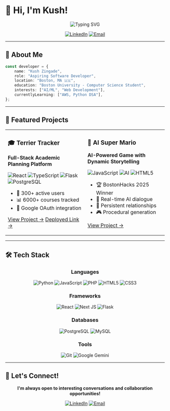 # 👋 Hi, I'm Kush!

<div align="center">
  <img src="https://readme-typing-svg.herokuapp.com?font=Fira+Code&size=32&duration=3000&pause=1000&color=A855F7&center=true&vCenter=true&width=600&lines=Computer+Science+Student;Software+Engineer;Building+Cool+Stuff" alt="Typing SVG" />
</div>

<div align="center">
  
  [![LinkedIn](https://img.shields.io/badge/LinkedIn-%230077B5.svg?style=for-the-badge&logo=linkedin&logoColor=white)](https://linkedin.com/in/kush-zingade)
  [![Email](https://img.shields.io/badge/Email-D14836?style=for-the-badge&logo=gmail&logoColor=white)](mailto:kush.zingade@gmail.com)
  
</div>

---

## 🚀 About Me

```typescript
const developer = {
    name: "Kush Zingade",
    role: "Aspiring Software Developer",
    location: "Boston, MA 🇺🇸",
    education: "Boston University - Computer Science Student",
    interests: ["AI/ML", "Web Development"],
    currentlyLearning: ["AWS, Python DSA"],
};
```

---

## 💼 Featured Projects

<table>
<tr>
<td width="50%">

### 🎓 Terrier Tracker
**Full-Stack Academic Planning Platform**

![React](https://img.shields.io/badge/react-%2320232a.svg?style=flat&logo=react&logoColor=%2361DAFB)
![TypeScript](https://img.shields.io/badge/typescript-%23007ACC.svg?style=flat&logo=typescript&logoColor=white)
![Flask](https://img.shields.io/badge/flask-%23000.svg?style=flat&logo=flask&logoColor=white)
![PostgreSQL](https://img.shields.io/badge/postgresql-%23316192.svg?style=flat&logo=postgresql&logoColor=white)

- 🎯 300+ active users
- 📊 6000+ courses tracked
- 🔐 Google OAuth integration

[View Project →](https://github.com/ugathedev/terrier-tracker)
[Deployed Link →](https://terriertracker.vercel.app)

</td>
<td width="50%">

### 🍄 AI Super Mario
**AI-Powered Game with Dynamic Storytelling**

![JavaScript](https://img.shields.io/badge/javascript-%23323330.svg?style=flat&logo=javascript&logoColor=%23F7DF1E)
![AI](https://img.shields.io/badge/Gemini_AI-%234285F4.svg?style=flat&logo=google&logoColor=white)
![HTML5](https://img.shields.io/badge/html5-%23E34F26.svg?style=flat&logo=html5&logoColor=white)

- 🏆 BostonHacks 2025 Winner
- 🤖 Real-time AI dialogue
- 💾 Persistent relationships
- 🎮 Procedural generation

[View Project →](https://github.com/ugathedev/dynamicmariobros)

</td>
</tr>
</table>

---
## 🛠️ Tech Stack

<div align="center">

### Languages
![Python](https://img.shields.io/badge/python-3670A0?style=for-the-badge&logo=python&logoColor=ffdd54)
![JavaScript](https://img.shields.io/badge/javascript-%23323330.svg?style=for-the-badge&logo=javascript&logoColor=%23F7DF1E)
![PHP](https://img.shields.io/badge/php-%23777BB4.svg?style=for-the-badge&logo=php&logoColor=white)
![HTML5](https://img.shields.io/badge/html5-%23E34F26.svg?style=for-the-badge&logo=html5&logoColor=white)
![CSS3](https://img.shields.io/badge/css3-%231572B6.svg?style=for-the-badge&logo=css3&logoColor=white)

### Frameworks
![React](https://img.shields.io/badge/react-%2320232a.svg?style=for-the-badge&logo=react&logoColor=%2361DAFB)
![Next JS](https://img.shields.io/badge/Next-black?style=for-the-badge&logo=next.js&logoColor=white)
![Flask](https://img.shields.io/badge/flask-%23000.svg?style=for-the-badge&logo=flask&logoColor=white)

### Databases
![PostgreSQL](https://img.shields.io/badge/postgresql-%23316192.svg?style=for-the-badge&logo=postgresql&logoColor=white)
![MySQL](https://img.shields.io/badge/mysql-%234479A1.svg?style=for-the-badge&logo=mysql&logoColor=white)

### Tools
![Git](https://img.shields.io/badge/git-%23F05033.svg?style=for-the-badge&logo=git&logoColor=white)
![Google Gemini](https://img.shields.io/badge/Gemini_API-8E75B2?style=for-the-badge&logo=google&logoColor=white)

</div>

---

## 🤝 Let's Connect!

<div align="center">

**I'm always open to interesting conversations and collaboration opportunities!**

[![LinkedIn](https://img.shields.io/badge/LinkedIn-Let's_Connect-0077B5?style=for-the-badge&logo=linkedin&logoColor=white)](https://linkedin.com/in/kush-zingade)
[![Email](https://img.shields.io/badge/Email-Drop_a_Line-D14836?style=for-the-badge&logo=gmail&logoColor=white)](mailto:kush.zingade@gmail.com)

</div>
